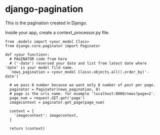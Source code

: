 # django-pagination
This is the pagination created in Django.


Inside your app, create a context_processor.py file.

```
from .models import <your_model Class>
from django.core.paginator import Paginator

def <your function>:
  # PAGINATOR code from here
  # ('-date') reversed your date and list from latest date where 'date' is your model fild name.
  `news_pagination = <your_model Class>.objects.all().order_by('-date')`
  
  # we pass 8 number because we want only 8 number of post per page.
  paginator = Paginator(news_pagination, 8)
  # page is the urls name. for example 'localhost:8000/news?page=2'.
  page_num = request.GET.get('page')
  imagecontext = paginator.get_page(page_num)
  
  context = {
    'imagecontext': imagecontext, 
  }
  
  return (context)

```
